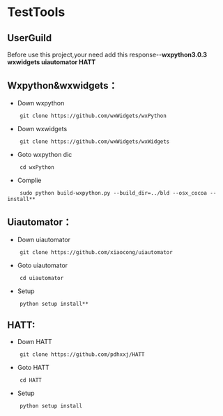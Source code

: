 # TestTools

UserGuild
---------

Before use this project,your need add this response--**wxpython3.0.3 wxwidgets uiautomator  HATT**


Wxpython&wxwidgets：
-------------------

- Down wxpython

```shell
	git clone https://github.com/wxWidgets/wxPython
```

- Down wxwidgets

```shell
	git clone https://github.com/wxWidgets/wxWidgets
```

- Goto wxpython dic

```shell
	cd wxPython
```

- Complie
```shell
	sudo python build-wxpython.py --build_dir=../bld --osx_cocoa --install** 
```

Uiautomator：
------------

- Down uiautomator

```shell
	git clone https://github.com/xiaocong/uiautomator
```

- Goto uiautomator

```shell
	cd uiautomator
```

- Setup

```shell
	python setup install**
```

HATT:
-----

- Down HATT

```shell
	git clone https://github.com/pdhxxj/HATT
```

- Goto HATT

```shell	
	cd HATT
```

- Setup

```shell
	python setup install
```
